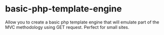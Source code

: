 # basic-php-template-engine
Allow you to create a basic php template engine that will emulate part of the MVC methodology using GET request. Perfect for small sites.
